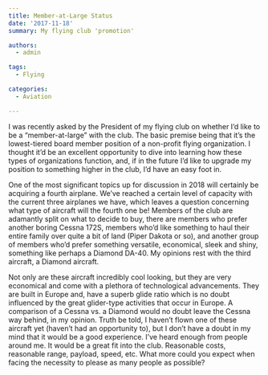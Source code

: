 ```yaml
---
title: Member-at-Large Status
date: '2017-11-18'
summary: My flying club 'promotion'

authors:
  - admin

tags:
  - Flying

categories:
  - Aviation

---
```


I was recently asked by the President of my flying club on whether I’d like to be a “member-at-large” with the club. The basic premise being that it’s the lowest-tiered board member position of a non-profit flying organization. I thought it’d be an excellent opportunity to dive into learning how these types of organizations function, and, if in the future I’d like to upgrade my position to something higher in the club, I’d have an easy foot in. 

One of the most significant topics up for discussion in 2018 will certainly be acquiring a fourth airplane. We’ve reached a certain level of capacity with the current three airplanes we have, which leaves a question concerning what type of aircraft will the fourth one be! Members of the club are adamantly split on what to decide to buy, there are members who prefer another boring Cessna 172S, members who’d like something to haul their entire family over quite a bit of land (Piper Dakota or so), and another group of members who’d prefer something versatile, economical, sleek and shiny, something like perhaps a Diamond DA-40. My opinions rest with the third aircraft, a Diamond aircraft.

Not only are these aircraft incredibly cool looking, but they are very economical and come with a plethora of technological advancements. They are built in Europe and, have a superb glide ratio which is no doubt influenced by the great glider-type activities that occur in Europe. A comparison of a Cessna vs. a Diamond would no doubt leave the Cessna way behind, in my opinion. Truth be told, I haven’t flown one of these aircraft yet (haven’t had an opportunity to), but I don’t have a doubt in my mind that it would be a good experience. I’ve heard enough from people around me. It would be a great fit into the club. Reasonable costs, reasonable range, payload, speed, etc. What more could you expect when facing the necessity to please as many people as possible? 
